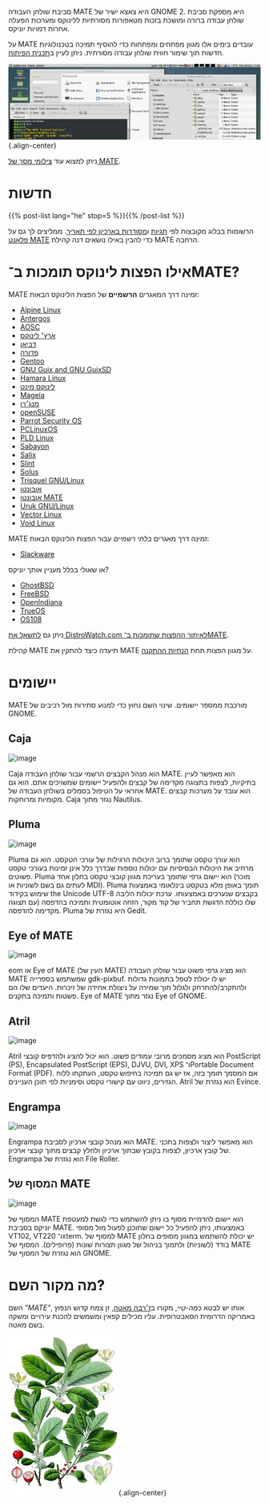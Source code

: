 <!--
.. title: סביבת שולחן העבודה MATE
.. slug: אינדקס
.. date: 2013-10-31 12:29:57
.. tags: אודות,יישומים,צילומים
.. link: 
.. description:
-->

סביבת שולחן העבודה MATE היא צאצא ישיר של GNOME 2. היא מספקת סביבת
שולחן עבודה ברורה ומושכת בזכות מטאפורות מסורתיות ללינוקס ומערכות הפעלה
אחרות דמויות יוניקס.

על MATE עובדים בימים אלו מגוון מפתחים ומפתחות כדי להוסיף תמיכה
בטכנולוגיות חדשות תוך שימור חווית שולחן עבודה מסורתית. ניתן לעיין
ב[תכנית הפיתוח](https://wiki.mate-desktop.org/#!pages/roadmap.md).

![image](/screens/screenshot.jpg){.align-center}

ניתן למצוא עוד [צילומי מסך של MATE](gallery/1.22/).

חדשות
=====

{{% post-list lang="he" stop=5 %}}{{% /post-list %}}

הרשומות בבלוג מקובצות לפי [תגיות](tags/) ו[מסודרות בארכיון
לפי תאריך](archive/). ממליצים לך גם על [פלאנט
MATE](https://planet.mate-desktop.org) כדי להבין באילו נושאים דנה קהילת MATE
הרחבה.

אילו הפצות לינוקס תומכות ב־MATE?
==============================

MATE זמינה דרך המאגרים **הרשמיים** של הפצות הלינוקס
הבאות:

-   [Alpine Linux](https://www.alpinelinux.org/)
-   [Antergos](https://antergos.com/)
-   [AOSC](https://aosc.io/)
-   [ארץ׳ לינוקס](https://www.archlinux.org)
-   [דביאן](https://www.debian.org)
-   [פדורה](https://www.fedoraproject.org)
-   [Gentoo](https://www.gentoo.org)
-   [GNU Guix and GNU GuixSD](https://gnu.org/s/guix)
-   [Hamara Linux](https://hamaralinux.org/)
-   [לינוקס מינט](https://linuxmint.com)
-   [Mageia](https://www.mageia.org/en/)
-   [מנג׳רו](https://manjaro.org/)
-   [openSUSE](https://www.opensuse.org)
-   [Parrot Security OS](https://www.parrotsec.org/)
-   [PCLinuxOS](https://www.pclinuxos.com/get-pclinuxos/mate/)
-   [PLD Linux](https://www.pld-linux.org/)
-   [Sabayon](https://www.sabayon.org)
-   [Salix](https://www.salixos.org)
-   [Slint](https://slint.fr)
-   [Solus](https://getsol.us/)
-   [Trisquel GNU/Linux](https://trisquel.info/)
-   [אובונטו](https://www.ubuntu.com)
-   [אובונטו MATE](https://www.ubuntu-mate.org)
-   [Uruk GNU/Linux](https://urukproject.org/dist/)
-   [Vector Linux](http://vectorlinux.com)
-   [Void Linux](https://www.voidlinux.org/)

MATE זמינה דרך מאגרים  *בלתי רשמיים* עבור הפצות הלינוקס
הבאות:

-   [Slackware](http://www.slackware.com)

או שאולי בכלל מעניין אותך יוניקס?

-   [GhostBSD](https://ghostbsd.org)
-   [FreeBSD](https://freebsd.org)
-   [OpenIndiana](https://www.openindiana.org)
-   [TrueOS](https://www.trueos.org/)
-   [OS108](https://OS108.org/)

ניתן גם [לתשאל את DistroWatch.com לאיתור ההפצות שתומכות
ב־MATE](https://distrowatch.org/search.php?desktop=MATE#distrosearch).

קהילת MATE תיעדה כיצד להתקין את MATE על מגוון הפצות תחת [הנחיות
ההתקנה](https://wiki.mate-desktop.org/#!pages/download.md).

יישומים
======

MATE מורכבת ממספר יישומים. שינוי השם נחוץ כדי
למנוע סתירות מול רכיבים של GNOME.

Caja
----

![image](/assets/img/mate/caja.png)

Caja הוא מנהל הקבצים הרשמי עבור שולחן העבודה MATE. הוא מאפשר
לעיין בתיקיות, לצפות בתצוגה מקדימה של קבצים ולהפעיל יישומים שמשויכים
אתם. הוא גם אחראי על הטיפול בסמלים בשולחן העבודה של MATE. הוא עובד
על מערכות קבצים מקומיות ומרוחקות.
Caja נגזר מתוך Nautilus.

Pluma
-----

![image](/assets/img/mate/pluma.png)

Pluma הוא עורך טקסט שתומך ברוב היכולות הרגילות של עורכי הטקסט. הוא
גם מרחיב את היכולות הבסיסיות עם יכולות נוספות שבדרך כלל אינן זמינות
בעורכי טקסט פשוטים. Pluma הוא יישום גרפי שתומך בעריכת מגוון קובצי
טקסט בחלון אחד (מוכר לעתים גם בשם לשוניות או MDI). Pluma תומך באופן
מלא בטקסט בינלאומי באמצעות שימוש בקידוד the Unicode UTF-8 בקבצים 
שנערכים באמצעותו. ערכת יכולות הליבה שלו כוללת הדגשת תחביר של קוד
מקור, הזחה אוטומטית ותמיכה בהדפסה (עם תצוגה מקדימה להדפסה.
Pluma היא נגזרת של Gedit.

Eye of MATE
-----------

![image](/assets/img/mate/eom.png)

eom או Eye of MATE (העין של MATE) הוא מציג גרפי פשוט עבור שולחן העבודה MATE
שמשתמש בספרייה gdk-pixbuf. יש לו יכולת לטפל בתמונות גדולות ולהתקרב/להתרחק
ולגלול תוך שמירה על ניצולת אחידה של זיכרות. היעדים שלו הם פשטות
ותמיכה בתקנים. Eye of MATE נגזר מתוך Eye of GNOME.

Atril
-----

![image](/assets/img/mate/atril.png)

Atril הוא מציג מסמכים מרובי עמודים פשוט. הוא יכול להציג ולהדפיס קובצי
PostScript (PS),‏ Encapsulated PostScript (EPS),‏ DJVU,‏ DVI,‏ XPS
ו־Portable Document Format (PDF). אם המסמך תומך בזה, אז
יש גם תמיכה בחיפוש טקסט, העתקתו ללוח הגזירים, ניווט עם קישורי טקסט
וסימניות לפי תוכן העניינים. Atril הוא נגזרת של Evince.


Engrampa
--------

![image](/assets/img/mate/engrampa.png)

Engrampa הוא מנהל קובצי ארכיון לסביבת MATE. הוא מאפשר ליצור
ולצפות בתכני של קובץ ארכיון, לצפות בקובץ שבתוך ארכיון
ולחלץ קבצים מתוך קובצי ארכיון. Engrampa
הוא נגזרת של File Roller.

המסוף של MATE
-------------

![image](/assets/img/mate/terminal.png)

המסוף של MATE הוא יישום להדמיית מסוף בו ניתן להשתמש כדי לגשת למעטפת
יוניקס בסביבת MATE. באמצעותו, ניתן להפעיל כל יישום שתוכנן לפעול מול מסופי
VT102, VT220 ו־xterm. למסוף של MATE יש יכולת להשתמש במגוון מסופים
בחלון בודד (לשוניות) ולתמוך בניהול של מגוון תצורות שונות (פרופילים).
המסוף של MATE הוא נגזרת של המסוף של GNOME.

מה מקור השם?
============

השם *\"MATE\"*, אותו יש לבטא כ*מַה-טֵיי*, מקורו ב[ז׳רבה מאטה](https://he.wikipedia.org/wiki/מאטה),
זן צמח קדוש הנפוץ באמריקה הדרומית הסאבטרופית. עליו מכילים קפאין
ומשמשים להכנת עירויים ומשקה בשם מאטה. <!-- _ -->

![image](/assets/img/mate/yerba.jpg){.align-center}

